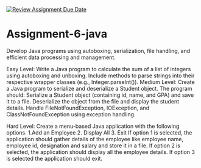 [![Review Assignment Due Date](https://classroom.github.com/assets/deadline-readme-button-22041afd0340ce965d47ae6ef1cefeee28c7c493a6346c4f15d667ab976d596c.svg)](https://classroom.github.com/a/MH631Cih)
# Assignment-6-java


Develop Java programs using autoboxing, serialization, file handling, and efficient data processing and management.

Easy Level: Write a Java program to calculate the sum of a list of integers using autoboxing and unboxing. Include methods to parse strings into their respective wrapper classes (e.g., Integer.parseInt()). Medium Level: Create a Java program to serialize and deserialize a Student object. The program should: Serialize a Student object (containing id, name, and GPA) and save it to a file. Deserialize the object from the file and display the student details. Handle FileNotFoundException, IOException, and ClassNotFoundException using exception handling.

Hard Level: Create a menu-based Java application with the following options. 1.Add an Employee 2. Display All 3. Exit If option 1 is selected, the application should gather details of the employee like employee name, employee id, designation and salary and store it in a file. If option 2 is selected, the application should display all the employee details. If option 3 is selected the application should exit.
